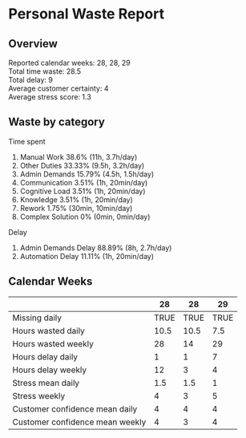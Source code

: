 # Personal Waste Report

## Overview

Reported calendar weeks: 28, 28, 29  
Total time waste: 28.5  
Total delay: 9  
Average customer certainty: 4  
Average stress score: 1.3  

## Waste by category

Time spent
  1. Manual Work 38.6% (11h, 3.7h/day)
  2. Other Duties 33.33% (9.5h, 3.2h/day)
  3. Admin Demands 15.79% (4.5h, 1.5h/day)
  4. Communication 3.51% (1h, 20min/day)
  5. Cognitive Load 3.51% (1h, 20min/day)
  6. Knowledge 3.51% (1h, 20min/day)
  7. Rework 1.75% (30min, 10min/day)
  8. Complex Solution 0% (0min, 0min/day)

Delay
  1. Admin Demands Delay 88.89% (8h, 2.7h/day)
  2. Automation Delay 11.11% (1h, 20min/day)

## Calendar Weeks

|  | 28 | 28 | 29 | 
|---|---|---|---|
| Missing daily | TRUE | TRUE | TRUE | 
| Hours wasted daily | 10.5 | 10.5 | 7.5 | 
| Hours wasted weekly | 28 | 14 | 29 | 
| Hours delay daily | 1 | 1 | 7 | 
| Hours delay weekly | 12 | 3 | 4 | 
| Stress mean daily | 1.5 | 1.5 | 1 | 
| Stress weekly | 4 | 3 | 5 | 
| Customer confidence mean daily | 4 | 4 | 4 | 
| Customer confidence mean weekly | 4 | 3 | 4 | 
